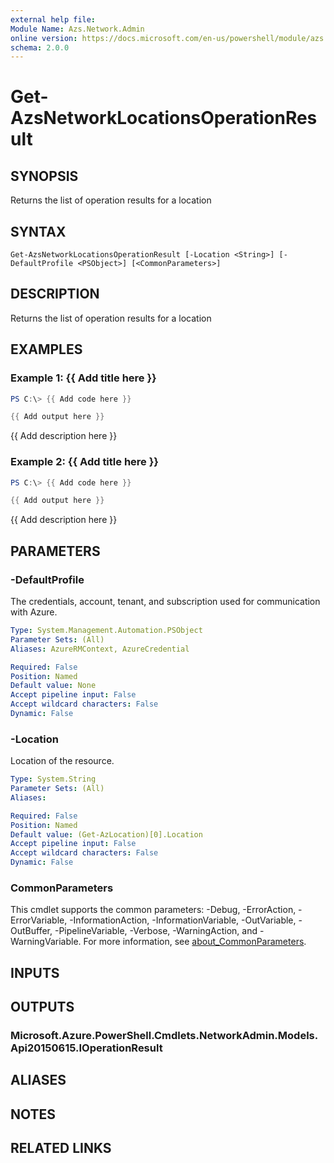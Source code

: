 ```yaml
---
external help file:
Module Name: Azs.Network.Admin
online version: https://docs.microsoft.com/en-us/powershell/module/azs.network.admin/get-azsnetworklocationsoperationresult
schema: 2.0.0
---
```


# Get-AzsNetworkLocationsOperationResult

## SYNOPSIS
Returns the list of operation results for a location

## SYNTAX

```
Get-AzsNetworkLocationsOperationResult [-Location <String>] [-DefaultProfile <PSObject>] [<CommonParameters>]
```

## DESCRIPTION
Returns the list of operation results for a location

## EXAMPLES

### Example 1: {{ Add title here }}
```powershell
PS C:\> {{ Add code here }}

{{ Add output here }}
```

{{ Add description here }}

### Example 2: {{ Add title here }}
```powershell
PS C:\> {{ Add code here }}

{{ Add output here }}
```

{{ Add description here }}

## PARAMETERS

### -DefaultProfile
The credentials, account, tenant, and subscription used for communication with Azure.

```yaml
Type: System.Management.Automation.PSObject
Parameter Sets: (All)
Aliases: AzureRMContext, AzureCredential

Required: False
Position: Named
Default value: None
Accept pipeline input: False
Accept wildcard characters: False
Dynamic: False
```

### -Location
Location of the resource.

```yaml
Type: System.String
Parameter Sets: (All)
Aliases:

Required: False
Position: Named
Default value: (Get-AzLocation)[0].Location
Accept pipeline input: False
Accept wildcard characters: False
Dynamic: False
```

### CommonParameters
This cmdlet supports the common parameters: -Debug, -ErrorAction, -ErrorVariable, -InformationAction, -InformationVariable, -OutVariable, -OutBuffer, -PipelineVariable, -Verbose, -WarningAction, and -WarningVariable. For more information, see [about_CommonParameters](http://go.microsoft.com/fwlink/?LinkID=113216).

## INPUTS

## OUTPUTS

### Microsoft.Azure.PowerShell.Cmdlets.NetworkAdmin.Models.Api20150615.IOperationResult

## ALIASES

## NOTES

## RELATED LINKS

